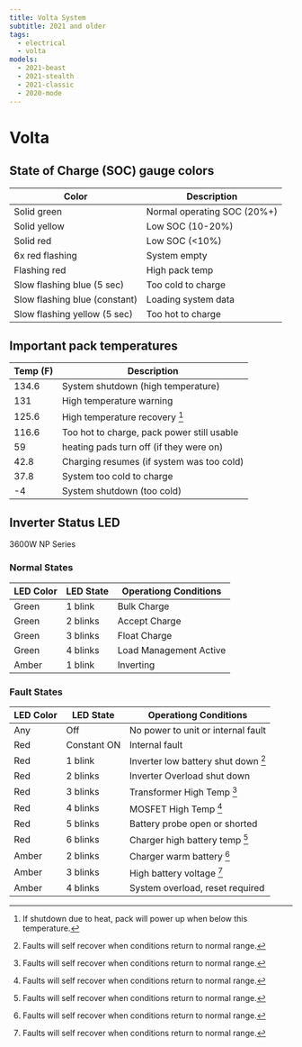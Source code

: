 ```yaml
---
title: Volta System
subtitle: 2021 and older
tags:
  - electrical
  - volta
models:
  - 2021-beast
  - 2021-stealth
  - 2021-classic
  - 2020-mode
---
```


# Volta

## State of Charge (SOC) gauge colors

| Color                         | Description                 |
| ----------------------------- | --------------------------- |
| Solid green                   | Normal operating SOC (20%+) |
| Solid yellow                  | Low SOC (10-20%)            |
| Solid red                     | Low SOC (&lt;10%)           |
| 6x red flashing               | System empty                |
| Flashing red                  | High pack temp              |
| Slow flashing blue (5 sec)    | Too cold to charge          |
| Slow flashing blue (constant) | Loading system data         |
| Slow flashing yellow (5 sec)  | Too hot to charge           |

## Important pack temperatures

| Temp (F) | Description                                |
| -------- | ------------------------------------------ |
| 134.6    | System shutdown (high temperature)         |
| 131      | High temperature warning                   |
| 125.6    | High temperature recovery [^temp-1]        |
| 116.6    | Too hot to charge, pack power still usable |
| 59       | heating pads turn off (if they were on)    |
| 42.8     | Charging resumes (if system was too cold)  |
| 37.8     | System too cold to charge                  |
| -4       | System shutdown (too cold)                 |

[^temp-1]: If shutdown due to heat, pack will power up when below this temperature.

## Inverter Status LED

3600W NP Series

### Normal States

| LED Color | LED State | Operationg Conditions  |
| --------- | --------- | ---------------------- |
| Green     | 1 blink   | Bulk Charge            |
| Green     | 2 blinks  | Accept Charge          |
| Green     | 3 blinks  | Float Charge           |
| Green     | 4 blinks  | Load Management Active |
| Amber     | 1 blink   | Inverting              |

### Fault States

| LED Color | LED State   | Operationg Conditions                     |
| --------- | ----------- | ----------------------------------------- |
| Any       | Off         | No power to unit or internal fault        |
| Red       | Constant ON | Internal fault                            |
| Red       | 1 blink     | Inverter low battery shut down [^fault-1] |
| Red       | 2 blinks    | Inverter Overload shut down               |
| Red       | 3 blinks    | Transformer High Temp [^fault-1]          |
| Red       | 4 blinks    | MOSFET High Temp [^fault-1]               |
| Red       | 5 blinks    | Battery probe open or shorted             |
| Red       | 6 blinks    | Charger high battery temp [^fault-1]      |
| Amber     | 2 blinks    | Charger warm battery [^fault-1]           |
| Amber     | 3 blinks    | High battery voltage [^fault-1]           |
| Amber     | 4 blinks    | System overload, reset required           |

[^fault-1]: Faults will self recover when conditions return to normal range.
